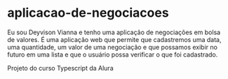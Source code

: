 # aplicacao-de-negociacoes
 
 Eu sou Deyvison Vianna e tenho uma aplicação de negociações em bolsa de valores. É uma aplicação web que permite que cadastremos uma data, uma quantidade, um valor de uma negociação e que possamos exibir no futuro em uma lista e que o usuário possa verificar o que foi cadastrado.
 
 Projeto do curso Typescript da Alura

